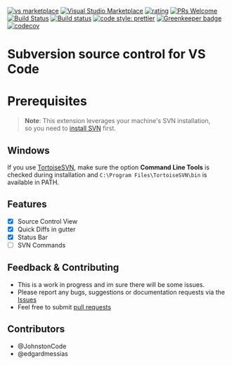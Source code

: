 [![vs marketplace](https://img.shields.io/vscode-marketplace/v/johnstoncode.svn-scm.svg?label=vs%20marketplace)](https://marketplace.visualstudio.com/items?itemName=johnstoncode.svn-scm)
[![Visual Studio Marketplace](https://img.shields.io/vscode-marketplace/d/johnstoncode.svn-scm.svg)](https://marketplace.visualstudio.com/items?itemName=johnstoncode.svn-scm)
[![rating](https://img.shields.io/vscode-marketplace/r/johnstoncode.svn-scm.svg)](https://marketplace.visualstudio.com/items?itemName=johnstoncode.svn-scm)
[![PRs Welcome](https://img.shields.io/badge/PRs-welcome-brightgreen.svg?style=flat)](https://github.com/JohnstonCode/svn-scm/pulls)
[![Build Status](https://travis-ci.org/JohnstonCode/svn-scm.svg?branch=master)](https://travis-ci.org/JohnstonCode/svn-scm)
[![Build status](https://ci.appveyor.com/api/projects/status/uq1oi7l8tnntrr6e?svg=true)](https://ci.appveyor.com/project/JohnstonCode/svn-scm)
[![code style: prettier](https://img.shields.io/badge/code_style-prettier-ff69b4.svg?style=flat)](https://github.com/prettier/prettier)
[![Greenkeeper badge](https://badges.greenkeeper.io/JohnstonCode/svn-scm.svg)](https://greenkeeper.io/)
[![codecov](https://codecov.io/gh/JohnstonCode/svn-scm/branch/master/graph/badge.svg)](https://codecov.io/gh/JohnstonCode/svn-scm)

# Subversion source control for VS Code

# Prerequisites

> **Note**: This extension leverages your machine's SVN installation,\
> so you need to [install SVN](https://subversion.apache.org) first.

## Windows

If you use [TortoiseSVN](https://tortoisesvn.net/), make sure the option
**Command Line Tools** is checked during installation and
`C:\Program Files\TortoiseSVN\bin` is available in PATH.

## Features

* [x] Source Control View
* [x] Quick Diffs in gutter
* [x] Status Bar
* [ ] SVN Commands

## Feedback & Contributing

* This is a work in progress and im sure there will be some issues.
* Please report any bugs, suggestions or documentation requests via the
  [Issues](https://github.com/JohnstonCode/svn-scm/issues)
* Feel free to submit
  [pull requests](https://github.com/JohnstonCode/svn-scm/pulls)

## Contributors

* @JohnstonCode
* @edgardmessias

